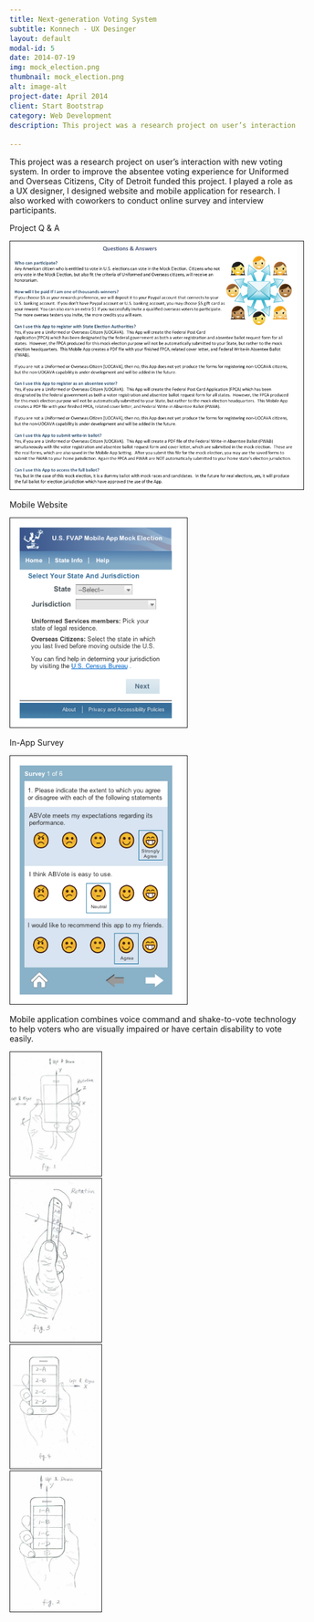 ```yaml
---
title: Next-generation Voting System
subtitle: Konnech - UX Desinger
layout: default
modal-id: 5
date: 2014-07-19
img: mock_election.png
thumbnail: mock_election.png
alt: image-alt
project-date: April 2014
client: Start Bootstrap
category: Web Development
description: This project was a research project on user’s interaction with new voting system. In order to improve the absentee voting experience for Uniformed and Overseas Citizens, City of Detroit funded this project. I played a role as a UX designer, I designed website and mobile application for research. I also worked with coworkers to conduct online survey and interview participants.

---
```

This project was a research project on user’s interaction with new voting system. In order to improve the absentee voting experience for Uniformed and Overseas Citizens, City of Detroit funded this project. I played a role as a UX designer, I designed website and mobile application for research. I also worked with coworkers to conduct online survey and interview participants.

Project Q & A  

<img src="img/portfolio/MockElection/questions_answer2.png" width="800px" border="1px" style="PADDING-RIGHT: 10px" class="img-responsive img-centered">  

Mobile Website  

<img src="img/portfolio/MockElection/Abvote_PhoneWeb_uocava-state___jurisdiction.png" width="300px" border="1px" style="PADDING-RIGHT: 10px" class="img-responsive img-centered"> 

In-App Survey  

<img src="img/portfolio/MockElection/Abvote_survey.png" width="300px" border="1px" style="PADDING-RIGHT: 10px" class="img-responsive img-centered"> 

Mobile application combines voice command and shake-to-vote technology to help voters who are visually impaired or have certain disability to vote easily.

<div><div class="col-sm-3">
<img src="img/portfolio/MockElection/Abvote-hand.png" border="1px" style="max-width: 150px; PADDING-RIGHT: 10px" class="img-responsive img-centered"> 
</div>
<div class="col-sm-3">
<img src="img/portfolio/MockElection/Abvote-hand2.png" border="1px" style="max-width: 150px; PADDING-RIGHT: 10px" class="img-responsive img-centered"> 
</div>
<div class="col-sm-3">
<img src="img/portfolio/MockElection/Abvote-hand4.png" border="1px" style="max-width: 150px; PADDING-RIGHT: 10px" class="img-responsive img-centered">
</div>
<div class="col-sm-3"> 
<img src="img/portfolio/MockElection/Abvote-hand5.png" border="1px" style="max-width: 150px; PADDING-RIGHT: 10px" class="img-responsive img-centered"> 
</div></div>


<script>
  (function(i,s,o,g,r,a,m){i['GoogleAnalyticsObject']=r;i[r]=i[r]||function(){
  (i[r].q=i[r].q||[]).push(arguments)},i[r].l=1*new Date();a=s.createElement(o),
  m=s.getElementsByTagName(o)[0];a.async=1;a.src=g;m.parentNode.insertBefore(a,m)
  })(window,document,'script','//www.google-analytics.com/analytics.js','ga');

  ga('create', 'UA-57711404-1', 'auto');
  ga('send', 'pageview');

</script>